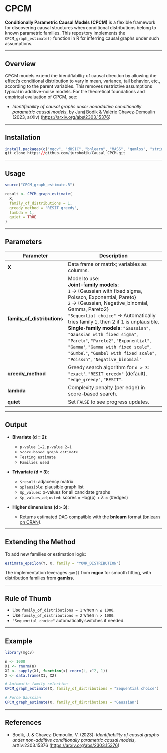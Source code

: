 # CPCM

**Conditionally Parametric Causal Models (CPCM)** is a flexible framework for discovering causal structures when conditional distributions belong to known parametric families. This repository implements the `CPCM_graph_estimate()` function in R for inferring causal graphs under such assumptions.

---

##  Overview

CPCM models extend the identifiability of causal direction by allowing the effect’s conditional distribution to vary in mean, variance, tail behavior, etc., according to the parent variables. This removes restrictive assumptions typical in additive-noise models. For the theoretical foundations and empirical evaluation of CPCM, see:

- *Identifiability of causal graphs under nonadditive conditionally parametric causal models*, by Juraj Bodik & Valérie Chavez‑Demoulin (2023, arXiv) (https://arxiv.org/abs/2303.15376)

---

##  Installation

```r
install.packages(c("mgcv", "dHSIC", "bnlearn", "MASS", "gamlss", "stringr", "dplyr"))
git clone https://github.com/jurobodik/Causal_CPCM.git
```

---

##  Usage

```r
source("CPCM_graph_estimate.R")

result <- CPCM_graph_estimate(
  X, 
  family_of_distributions = 1,
  greedy_method = "RESIT_greedy",
  lambda = 1,
  quiet = TRUE
)
```

---

##  Parameters

| Parameter                | Description |
|--------------------------|-------------|
| **X**                    | Data frame or matrix; variables as columns. |
| **family_of_distributions** | Model to use: <br>**Joint-family models**:<br>`1` → {Gaussian with fixed sigma, Poisson, Exponential, Pareto}<br>`2` → {Gaussian, Negative_binomial, Gamma, Pareto2}<br>`"Sequential choice"` → Automatically tries family 1, then 2 if 1 is unplausible.<br>**Single-family models**: `"Gaussian"`, `"Gaussian with fixed sigma"`, `"Pareto"`, `"Pareto2"`, `"Exponential"`, `"Gamma"`, `"Gamma with fixed scale"`, `"Gumbel"`, `"Gumbel with fixed scale"`, `"Poisson"`, `"Negative_binomial"` |
| **greedy_method**         | Greedy search algorithm for `d > 3`: `"exact"`, `"RESIT_greedy"` (default), `"edge_greedy"`, `"RESIT"`. |
| **lambda**                | Complexity penalty (per edge) in score-based search. |
| **quiet**                 | Set `FALSE` to see progress updates. |

---

##  Output

- **Bivariate (d = 2)**:
  - `p-value 1→2`, `p-value 2→1`
  - `Score-based graph estimate`
  - `Testing estimate`
  - `Families used`

- **Trivariate (d = 3)**:
  - `$result`: adjacency matrix
  - `$plausible`: plausible graph list
  - `$p_values`: p-values for all candidate graphs
  - `$p_values_adjusted`: scores = –log(p) + λ × (#edges)

- **Higher dimensions (d > 3)**:
  - Returns estimated DAG compatible with the **bnlearn** format ([bnlearn on CRAN](https://cran.r-project.org/web/packages/bnlearn)).

---

##  Extending the Method

To add new families or estimation logic:

```r
estimate_epsilon(Y, X, family = "YOUR_DISTRIBUTION")
```

The implementation leverages `gam()` from **mgcv** for smooth fitting, with distribution families from **gamlss**.

---

##  Rule of Thumb

- Use `family_of_distributions = 1` when `n ≤ 1000`.
- Use `family_of_distributions = 2` when `n > 1000`.
- `"Sequential choice"` automatically switches if needed.

---

##  Example

```r
library(mgcv)

n <- 1000
X1 <- rnorm(n)
X2 <- sapply(X1, function(x) rnorm(1, x^2, 1))
X <- data.frame(X1, X2)

# Automatic family selection
CPCM_graph_estimate(X, family_of_distributions = "Sequential choice")

# Force Gaussian
CPCM_graph_estimate(X, family_of_distributions = "Gaussian")
```

---

##  References

- Bodik, J. & Chavez-Demoulin, V. (2023): *Identifiability of causal graphs under non-additive conditionally parametric causal models*, arXiv:2303.15376 (https://arxiv.org/abs/2303.15376)

